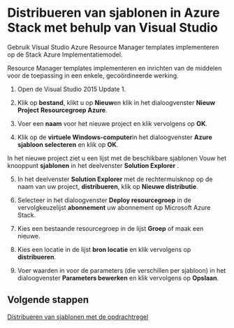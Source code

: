 <properties
    pageTitle="Sjablonen met Visual Studio in Azure stapel implementeren | Microsoft Azure"
    description="Informatie over het distribueren van sjablonen met Visual Studio in Azure stapel."
    services="azure-stack"
    documentationCenter=""
    authors="HeathL17"
    manager="byronr"
    editor=""/>

<tags
    ms.service="azure-stack"
    ms.workload="na"
    ms.tgt_pltfrm="na"
    ms.devlang="na"
    ms.topic="article"
    ms.date="09/26/2016"
    ms.author="helaw"/>

# <a name="deploy-templates-in-azure-stack-using-visual-studio"></a>Distribueren van sjablonen in Azure Stack met behulp van Visual Studio

Gebruik Visual Studio Azure Resource Manager templates implementeren op de Stack Azure Implementatiemodel.

Resource Manager templates implementeren en inrichten van de middelen voor de toepassing in een enkele, gecoördineerde werking.

1.  Open de Visual Studio 2015 Update 1.

2.  Klik op **bestand**, klikt u op **Nieuw**en klik in het dialoogvenster **Nieuw Project** **Resourcegroep Azure**.

3.  Voer een **naam** voor het nieuwe project en klik vervolgens op **OK**.

4.  Klik op de **virtuele Windows-computer**in het dialoogvenster **Azure sjabloon selecteren** en klik op **OK**.

  In het nieuwe project ziet u een lijst met de beschikbare sjablonen Vouw het knooppunt **sjablonen** in het deelvenster **Solution Explorer** .

5.  In het deelvenster **Solution Explorer** met de rechtermuisknop op de naam van uw project, **distribueren**, klik op **Nieuwe distributie**.

6.  Selecteer in het dialoogvenster **Deploy resourcegroep** in de vervolgkeuzelijst **abonnement** uw abonnement op Microsoft Azure Stack.

7.  Kies een bestaande resourcegroep in de lijst **Groep** of maak een nieuwe.

8.  Kies een locatie in de lijst **bron locatie** en klik vervolgens op **distribueren**.

9.  Voer waarden in voor de parameters (die verschillen per sjabloon) in het dialoogvenster **Parameters bewerken** en klik vervolgens op **Opslaan**.

## <a name="next-steps"></a>Volgende stappen

[Distribueren van sjablonen met de opdrachtregel](azure-stack-deploy-template-command-line.md)
